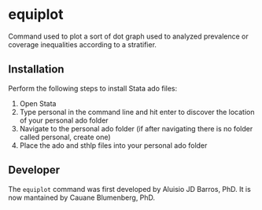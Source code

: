 # equiplot
Command used to plot a sort of dot graph used to analyzed prevalence or coverage inequalities according to a stratifier.

## Installation
Perform the following steps to install Stata ado files:

1. Open Stata
2. Type personal in the command line and hit enter to discover the location of your personal ado folder
3. Navigate to the personal ado folder (if after navigating there is no folder called personal, create one)
4. Place the ado and sthlp files into your personal ado folder

## Developer
The `equiplot` command was first developed by Aluisio JD Barros, PhD. It is now mantained by Cauane Blumenberg, PhD.